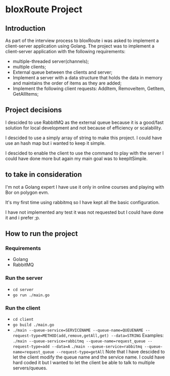 # bloxRoute Project
## Introduction

As part of the interview process to bloxRoute i was asked to implement a client-server application using Golang. The project was to implement a client-server application with the following requirements:

* multiple-threaded server(channels);
* multiple clients;
* External queue between the clients and server;
* Implement a server with a data structure that holds the data in memory and maintains the order of items as they are added;
* Implement the following client requests: AddItem, RemoveItem, GetItem, GetAllItems;

## Project decisions
I descided to use RabbitMQ as the external queue because it is a good/fast solution for local development and not because of efficiency or scalability.

I descided to use a simply array of string to make this project. I could have use an hash map but i wanted to keep it simple.

I descided to enable the client to use the command to play with the server I could have done more but again my main goal was to keepItSimple.


## to take in consideration

I'm not a Golang expert I have use it only in online courses and playing with Bor on polygon evm.

It's my first time using rabbitmq so I have kept all the basic configuration.

I have not implemented any test it was not requested but I could have done it and i prefer ;p.

## How to run the project

### Requirements

* Golang
* RabbitMQ

### Run the server
* `cd server`
* `go run ./main.go`

### Run the client
* `cd client`
* `go build ./main.go`
* `./main --queue-service=SERVICENAME --queue-name=QUEUENAME --request-type=METHOD(add,remove,getAll,get) --data=STRING`
Examples: 
`./main --queue-service=rabbitmq --queue-name=request_queue --request-type=add --data=A`
`./main --queue-service=rabbitmq --queue-name=request_queue --request-type=getAll`
Note that I have descided to let the client modify the queue name and the service name. I could have hard coded it but I wanted to let the client be able to talk to multiple servers/queues.






